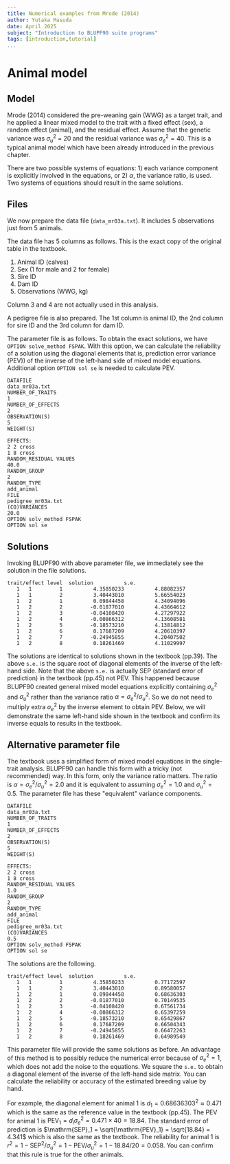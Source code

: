 ```yaml
---
title: Numerical examples from Mrode (2014)
author: Yutaka Masuda
date: April 2025
subject: "Introduction to BLUPF90 suite programs"
tags: [introduction,tutorial]
...
```


Animal model
============

Model
-----

<!--
Mrode (2014) considered the pre-weaning gain (WWG) as a target trait and applied the following
linear model to the trait.
$$
y_{ij} = p_i + a_j + e_{ij}
$$
where $y_{ij}$ is the observation of j-th calf of the i-th sex, $p_{i}$ is the fixed effect of the i-th sex, $a_j$ is the
random effect (additive genetic effect) of the j-th calf and $e_{ij}$ is the random error effect. Assume
that the genetic variance was $\sigma_u^2$ = 20 and the residual variance was $\sigma_e^2= 40$. This is a typical
animal model which have been already introduced in the previous chapter.
$$
\left[
\begin{array}{ll}
\mathbf{X}'\mathbf{R}^{-1}\mathbf{X} & \mathbf{X}'\mathbf{R}^{-1}\mathbf{Z} \\
\mathbf{Z}'\mathbf{R}^{-1}\mathbf{X} & \mathbf{Z}'\mathbf{R}^{-1}\mathbf{Z} + \mathbf{A}^{-1}/\sigma_u^{2}
\end{array}
\right]
\left[
\begin{array}{c}
\mathbf{\hat{b}}\\
\mathbf{\hat{u}}
\end{array}
\right]
=
\left[
\begin{array}{l}
\mathbf{X}'\mathbf{R}^{-1}\mathbf{y} \\
\mathbf{Z}'\mathbf{R}^{-1}\mathbf{y}
\end{array}
\right]
$$
where $\mathbf{R} = \mathbf{I}\sigma_e^2$. BLUPF90 always create the equation with this formula. The textbook, however,
creates a simplified version of the equations with a variance ratio $\alpha=\sigma_e^2/\sigma_u^2$.
$$
\left[
\begin{array}{ll}
\mathbf{X}'\mathbf{X} & \mathbf{X}'\mathbf{Z} \\
\mathbf{Z}'\mathbf{X} & \mathbf{Z}'\mathbf{Z} + \alpha\mathbf{A}^{-1}
\end{array}
\right]
\left[
\begin{array}{c}
\mathbf{\hat{b}}\\
\mathbf{\hat{u}}
\end{array}
\right]
=
\left[
\begin{array}{l}
\mathbf{X}'\mathbf{y} \\
\mathbf{Z}'\mathbf{y}
\end{array}
\right]
$$
The two types of equations provide the identical solutions. In this section, first we build the equation
in a regular way with BLUPF90 (the first equation). Then we will demonstrate that BLUPF90 can
create the second type of equations.
-->

Mrode (2014) considered the pre-weaning gain (WWG) as a target trait, and he applied a linear mixed model to the trait with a fixed effect (sex), a random effect (animal), and the residual effect. Assume that the genetic variance was $\sigma_u^2$ = 20 and the residual variance was $\sigma_e^2= 40$. This is a typical animal model which have been already introduced in the previous chapter.

There are two possible systems of equations: 1) each variance component is explicitly involved in the equations, or 2) $\alpha$, the variance ratio, is used. Two systems of equations should result in the same solutions.

Files
-----

We now prepare the data file (`data_mr03a.txt`). It includes 5 observations just from 5 animals.

<!---
~~~~~{language=text caption="data_mr03a.txt"}
 4 1 1 0 4.5
 5 2 3 2 2.9
 6 2 1 2 3.9
 7 1 4 5 3.5
 8 1 3 6 5.0
~~~~~
~~~~~{language=text caption="data_mr03a.txt"}
 4 1 1 0 4.5
...
~~~~~
--->

The data file has 5 columns as follows. This is the exact copy of the original table in the textbook.

1. Animal ID (calves)
2. Sex (1 for male and 2 for female)
3. Sire ID
4. Dam ID
5. Observations (WWG, kg)

Column 3 and 4 are not actually used in this analysis.

A pedigree file is also prepared. The 1st column is animal ID, the 2nd column for sire ID and the 3rd column for dam ID.

<!--
~~~~~{language=text caption="pedigree_mr03a.txt"}
1 0 0
2 0 0
3 0 0
4 1 0
5 3 2
6 1 2
7 4 5
8 3 6
~~~~~
~~~~~{language=text caption="pedigree_mr03a.txt"}
1 0 0

...

8 3 6
~~~~~
-->

The parameter file is as follows. To obtain the exact solutions, we have `OPTION solve_method FSPAK`. With this option, we can calculate the reliability of a solution using the diagonal elements that is, prediction error variance (PEV)) of the inverse of the left-hand side of mixed model equations. Additional option `OPTION sol se` is needed to calculate PEV.

~~~~~{language=blupf90 caption="param_mr03a.txt"}
DATAFILE
data_mr03a.txt
NUMBER_OF_TRAITS
1
NUMBER_OF_EFFECTS
2
OBSERVATION(S)
5
WEIGHT(S)

EFFECTS:
2 2 cross
1 8 cross
RANDOM_RESIDUAL VALUES
40.0
RANDOM_GROUP
2
RANDOM_TYPE
add_animal
FILE
pedigree_mr03a.txt
(CO)VARIANCES
20.0
OPTION solv_method FSPAK
OPTION sol se
~~~~~

Solutions
---------

Invoking BLUPF90 with above parameter file, we immediately see the solution in the file solutions.

~~~~~{language=text caption="solutions"}
trait/effect level  solution          s.e.
   1   1         1          4.35850233          4.88082357
   1   1         2          3.40443010          5.66554023
   1   2         1          0.09844458          4.34094096
   1   2         2         -0.01877010          4.43664612
   1   2         3         -0.04108420          4.27297922
   1   2         4         -0.00866312          4.13608581
   1   2         5         -0.18573210          4.13814812
   1   2         6          0.17687209          4.20610397
   1   2         7         -0.24945855          4.20407502
   1   2         8          0.18261469          4.11029997
~~~~~

The solutions are identical to solutions shown in the textbook (pp.39). The above `s.e.` is the square root of diagonal elements of the inverse of the left-hand side. Note that the above `s.e.` is actually SEP (standard error of prediction) in the textbook (pp.45) not PEV. This happened because BLUPF90 created general mixed model equations explicitly containing $\sigma_e^2$ and $\sigma_u^2$ rather than the variance ratio $\alpha=\sigma_e^2/\sigma_u^2$. So we do not need to multiply extra $\sigma_e^2$ by the inverse element to obtain PEV. Below, we will demonstrate the same left-hand side shown in the textbook and confirm its inverse equals to results in the textbook.

Alternative parameter file
--------------------------

The textbook uses a simplified form of mixed model equations in the single-trait analysis. BLUPF90 can handle this form with a tricky (not recommended) way. In this form, only the variance ratio matters. The ratio is $\alpha=\sigma_e^2/\sigma_u^2=2.0$ and it is equivalent to assuming $\sigma_e^2=1.0$ and $\sigma_u^2=0.5$. The parameter file has these "equivalent" variance components.

~~~~~{language=blupf90 caption="param_mr03a1.txt"}
DATAFILE
data_mr03a.txt
NUMBER_OF_TRAITS
1
NUMBER_OF_EFFECTS
2
OBSERVATION(S)
5
WEIGHT(S)

EFFECTS:
2 2 cross
1 8 cross
RANDOM_RESIDUAL VALUES
1.0
RANDOM_GROUP
2
RANDOM_TYPE
add_animal
FILE
pedigree_mr03a.txt
(CO)VARIANCES
0.5
OPTION solv_method FSPAK
OPTION sol se
~~~~~

The solutions are the following.

~~~~~{language=text caption="solutions"}
trait/effect level  solution          s.e.
   1   1         1          4.35850233          0.77172597
   1   1         2          3.40443010          0.89580057
   1   2         1          0.09844458          0.68636303
   1   2         2         -0.01877010          0.70149535
   1   2         3         -0.04108420          0.67561734
   1   2         4         -0.00866312          0.65397259
   1   2         5         -0.18573210          0.65429867
   1   2         6          0.17687209          0.66504343
   1   2         7         -0.24945855          0.66472263
   1   2         8          0.18261469          0.64989549
~~~~~

This parameter file will provide the same solutions as before. An advantage of this method is to possibly reduce the numerical error because of $\sigma_e^2=1$, which does not add the noise to the equations. We square the `s.e.` to obtain a diagonal element of the inverse of the left-hand side matrix. You can calculate the reliability or accuracy of the estimated breeding value by hand.

For example, the diagonal element for animal 1 is $d_1 = 0.68636303^2 \approx 0.471$ which is the same as the reference value in the textbook (pp.45). The $\mathrm{PEV}$ for animal 1 is $\mathrm{PEV}_1 = d_i\sigma_e^2= 0.471 \times 40 = 18.84$. The standard error of prediction is $\mathrm{SEP}_1 = \sqrt{\mathrm{PEV}_1} = \sqrt{18.84} = 4.341$ which is also the same as the textbook. The reliability for animal 1 is $r^2 = 1 - \mathrm{SEP}^2 /\sigma_u^2 = 1 - \mathrm{PEV}/\sigma_u^2 = 1 - 18.84/20 = 0.058$. You can confirm that this rule is true for the other animals.
